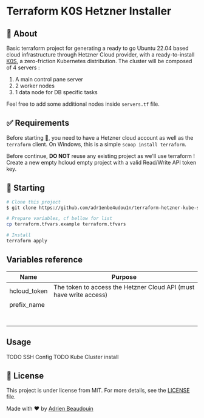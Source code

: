 # Terraform K0S Hetzner Installer

## :dart: About ##

Basic terraform project for generating a ready to go Ubuntu 22.04 based cloud infrastructure through Hetzner Cloud provider, with a ready-to-install [K0S](https://k0sproject.io/), a zero-friction Kubernetes distribution. The cluster will be composed of 4 servers :

1. A main control pane server
2. 2 worker nodes
3. 1 data node for DB specific tasks

Feel free to add some additional nodes inside `servers.tf` file.

## :white_check_mark: Requirements ##

Before starting :checkered_flag:, you need to have a Hetzner cloud account as well as the `terraform` client. On Windows, this is a simple `scoop install terraform`.

Before continue, **DO NOT** reuse any existing project as we'll use terraform ! Create a new empty hcloud empty project with a valid Read/Write API token key.

## :checkered_flag: Starting ##

```bash
# Clone this project
$ git clone https://github.com/adr1enbe4udou1n/terraform-hetzner-kube-sample

# Prepare variables, cf bellow for list
cp terraform.tfvars.example terraform.tfvars

# Install
terraform apply
```

## Variables reference

| Name         | Purpose                                                            |
| ------------ | ------------------------------------------------------------------ |
| hcloud_token | The token to access the Hetzner Cloud API (must have write access) |
| prefix_name  |                                                                    |
|              |                                                                    |
|              |                                                                    |
|              |                                                                    |
|              |                                                                    |
|              |                                                                    |
|              |                                                                    |
|              |                                                                    |

## Usage

TODO SSH Config
TODO Kube Cluster install

## :memo: License ##

This project is under license from MIT. For more details, see the [LICENSE](https://adr1enbe4udou1n.mit-license.org/) file.

Made with :heart: by <a href="https://github.com/adr1enbe4udou1n" target="_blank">Adrien Beaudouin</a>
